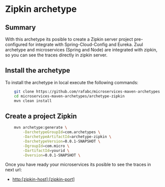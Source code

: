 Zipkin archetype
======================================

Summary
-------
With this archetype its posible to create a Zipkin server project pre-configured for integrate with Spring-Cloud-Config and Eureka.
Zuul archetype and microservices (Spring and Node) are integrated with zipkin, so you can see the traces directly in zipkin server.

Install the archetype
-------------
To install the archetype in local execute the following commands:

```bash
    git clone https://github.com/rafabc/microservices-maven-archetypes.git
    cd microservices-maven-archetypes/archetype-zipkin
    mvn clean install
```

Create a project Zipkin
----------------

```bash
    mvn archetype:generate \
        -DarchetypeGroupId=com.archetypes \
        -DarchetypeArtifactId=archetype-zipkin \
        -DarchetypeVersion=0.0.1-SNAPSHOT \
        -DgroupId=com.micro \
        -DartifactId=yourid \
        -Dversion=0.0.1-SNAPSHOT \
```

Once you have ready your microservices its posible to see the traces in next url:
- <http:[zipkin-host]:[zipkin-port]>